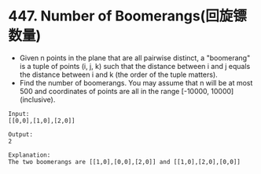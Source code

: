 # 447. Number of Boomerangs(回旋镖数量)
* Given n points in the plane that are all pairwise distinct, a "boomerang" is a tuple of points (i, j, k) such that the distance between i and j equals the distance between i and k (the order of the tuple matters).
* Find the number of boomerangs. You may assume that n will be at most 500 and coordinates of points are all in the range [-10000, 10000] (inclusive).
```text
Input:
[[0,0],[1,0],[2,0]]

Output:
2

Explanation:
The two boomerangs are [[1,0],[0,0],[2,0]] and [[1,0],[2,0],[0,0]]
```
